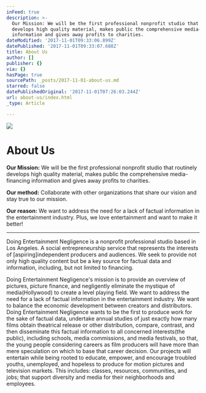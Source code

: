 ```yaml
---
inFeed: true
description: >-
  Our Mission: We will be the first professional nonprofit studio that routinely
  develops high quality material, makes public the comprehensive media-financing
  information and gives away profits to charities.
dateModified: '2017-11-01T09:33:06.899Z'
datePublished: '2017-11-01T09:33:07.688Z'
title: About Us
author: []
publisher: {}
via: {}
hasPage: true
sourcePath: _posts/2017-11-01-about-us.md
starred: false
datePublishedOriginal: '2017-11-01T07:26:03.244Z'
url: about-us/index.html
_type: Article

---
```

![](https://the-grid-user-content.s3-us-west-2.amazonaws.com/518f7d23-8891-4059-8eee-1b0c52fea070.jpg)

# About Us

**Our Mission:** We will be the first professional nonprofit studio that routinely develops high quality material, makes public the comprehensive media-financing information and gives away profits to charities.

**Our method:** Collaborate with other organizations that share our vision and stay true to our mission.

**Our reason:** We want to address the need for a lack of factual information in the entertainment industry. Plus, we love entertainment and want to make it better!

---

Doing Entertainment Negligence is a nonprofit professional studio based in Los Angeles. A social entrepreneurship service that represents the interests of \[aspiring\]independent producers and audiences. We seek to provide not only high quality content but be a key source for factual data and information, including, but not limited to financing. 

Doing Entertainment Negligence's mission is to provide an overview of pictures, picture finance, and negligently eliminate the mystique of media(Hollywood) to create a level playing field. We want to address the need for a lack of factual information in the entertainment industry. We want to balance the economic development between creators and distributors. Doing Entertainment Negligence wants to be the first to produce work for the sake of factual data, undertake annual studies of just exactly how many films obtain theatrical release or other distribution, compare, contrast, and then disseminate this factual information to all concerned interests(the public), including schools, media commissions, and media festivals, so that, the young people considering careers as film producers will have more than mere speculation on which to base that career decision. Our projects will entertain while being rooted to educate, empower, and encourage troubled youths, unemployed, and hopeless to produce for motion pictures and television markets. This includes: classes, resources, communities, and jobs; that support diversity and media for their neighborhoods and employees.